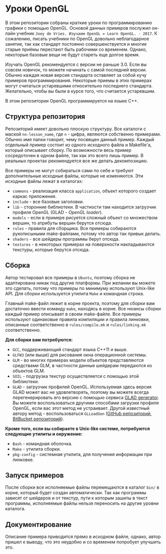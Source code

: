 # Уроки OpenGL
В этом репозитории собраны краткие уроки по программированию графики с помощью OpenGL. Основой данных примеров послужил он-лайн
учебник `Joey de Vries. Изучаем OpenGL = Learn OpenGL. - 2017`. К сожалению, писать учебники по OpenGL довольно неблагодарное
занятие, так как стандарт постоянно совершенствуется и многие старые приёмы перестают быть рабочими со временем. Однако,
некоторые базовые вещи не будут стареть еще долгое время.

Изучать OpenGL рекомендуется с версии не раньше 3.0. Если вы совсем новичок, то можете начинать с самой последней версии. Обычно
каждая новая версия стандарта оставляет за собой кучу примеров программирования. Некоторые приемы в этих примерах могут считаться
устаревшими относительно последнего стандарта. Желательно, чтобы вы были в курсе того, что считается устаревшим.

В этом репозитории OpenGL программируется на языке C++.

## Структура репозитория
Репозиторий имеет довольно плоскую структуру. Все каталоги с маской `nn-lesson_name`, где `n` - цифра, являются собственно примерами.
Обычно имя папки говорит, чему посвящен данный пример. Каждый отдельный пример состоит из одного исходного файла и Makefile'а,
который описывает сборку. По возможности весь пример сосредоточен в одном файле, так как это всего лишь пример.
В реальных проектах рекомендуется все же делать декомпозицию.

Все примеры не могут собираться сами по себе и требуют дополнительные исходные файлы, которые не изменяются.
Эти исходные файлы лежат в каталогах:
* `commons` - реализация класса `application`, объект которого создает каркас приложения.
* `include` - все базовые заголовки.
* `lib` - сторонние библиотеки. В частности там находится загрузчик профиля OpenGL (GLAD - *OpenGL loader*).
* `models` - если в примере рисуется сложный объект со множеством вершин, то атрибуты вершин берутся отсюда.
* `rules` - правила для сборщика. Все примеры собираются рукописыными make-файлами, потому что автор так привык делать.
* `shaders` - все шейдеры программы берут отсюда.
* `textures` - в некоторых примерах на поверхности накладываются текстуры, которые берутся отсюда.

## Сборка
Автор тестировал все примеры в `Ubuntu`, поэтому сборка не адаптирована никак под другие платформы. При желании вы можете
это сделать, потому что примеры по минимуму используют Unix-like API. Для сборки используется утилита `Make` и командная строка.

Главный make-файл лежит в корне проекта, поэтому для сборки вам достаточно ввести команду `make`, находясь в корне. Все нюансы
сборки каждый пример описывает в своем make-файле. Все примеры используют одинаковые правила компиляции и правила линковки,
описанные соответственно в `rules/compile.mk` и `rules/linking.mk` соответственно.

**Для сборки вам потребуются:**
* `GCC`, поддерживающий стандарт языка С++11 и выше.
* `GLFW3` (или выше) для рисования окна операционной системы.
* `GLM` - во многих примерах модели объектов представляются средствами GLM, в частности данные шейдерам передаются из объектов GLM.
* `SOIL` - подгрузка текстур осуществляется с помощью этой библиотеки.
* `GLAD` - загрузчик профилей OpenGL. Используемая здесь версия GLAD может вас не удовлетворять, поэтому вы можете всегда перегенерировать
  его версию с помощью сервиса [GLAD generator](https://glad.dav1d.de/). Вы можете воспользоваться другими способами загрузки
  профиля OpenGL, если вас этот метод не устраивает. Другой известный автору метод - воспользоваться `GLLoadGen` 
  ([GitHub репозиторий](https://github.com/noct/glloadgen), [BitBucket репозиторий](https://bitbucket.org/alfonse/glloadgen/wiki/Home)).
  
**Кроме того, если вы собираете в Unix-like системе, потребуются следующие утилиты и окружение:**
* `Bash` - командная оболочка.
* `Make` - утилита сборки.
* `pkg-config` - системная утилита, для получения информации при линковке.

## Запуск примеров
После сборки все исполняемые файлы перемещаются в каталог `bin/` в корне, который будет создан автоматически. Так как
программы зависят от шейдеров и от текстур, пути к которым зашиты в текст программы, исполняемые файлы нельзя переносить
на другие уровни каталога.

## Документирование
Описание примера приводится прямо в исходном файле, однако, автор пришел к выводу, что это неудобно и со временем попробует улучшить это.
